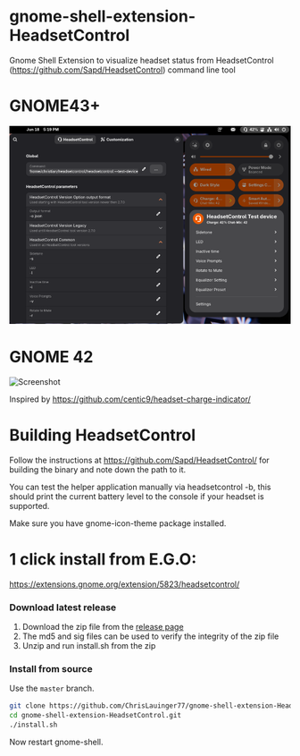 # gnome-shell-extension-HeadsetControl

Gnome Shell Extension to visualize headset status from HeadsetControl (https://github.com/Sapd/HeadsetControl) command line tool

# GNOME43+

![Screenshot](https://github.com/ChrisLauinger77/gnome-shell-extension-HeadsetControl/blob/main/screenshot_4x.png)

# GNOME 42

![Screenshot](https://github.com/ChrisLauinger77/gnome-shell-extension-HeadsetControl/blob/main/screenshot_42.png)

Inspired by https://github.com/centic9/headset-charge-indicator/

# Building HeadsetControl

Follow the instructions at https://github.com/Sapd/HeadsetControl/ for building the binary and note down the path to it.

You can test the helper application manually via headsetcontrol -b, this should print the current battery level to the console if your headset is supported.

Make sure you have gnome-icon-theme package installed.

# 1 click install from E.G.O:

https://extensions.gnome.org/extension/5823/headsetcontrol/

### Download latest release

1. Download the zip file from the [release page](https://github.com/ChrisLauinger77/gnome-shell-extension-HeadsetControl/releases)
2. The md5 and sig files can be used to verify the integrity of the zip file
3. Unzip and run install.sh from the zip

### Install from source

Use the `master` branch.

```bash
git clone https://github.com/ChrisLauinger77/gnome-shell-extension-HeadsetControl.git
cd gnome-shell-extension-HeadsetControl.git
./install.sh
```

Now restart gnome-shell.

